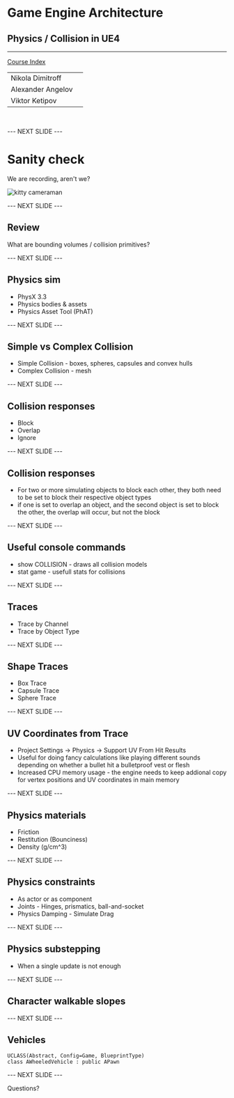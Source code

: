 # Game Engine Architecture

## Physics / Collision in UE4

---------------------
[Course Index](http://nikoladimitroff.github.io/Game-Engine-Architecture)

<div class="authors-section">
<table>
<tbody>
    <tr>
        <td>
            Nikola Dimitroff
        </td>
        <td>
            <a target="_blank" href="https://dimitroff.bg"><i class="fa fa-rss"></i></a>
            <a target="_blank" href="mailto:nikola@dimitroff.bg"><i class="fa fa-envelope-o"></i></a>
            <a target="_blank" href="https://github.com/nikoladimitroff"><i class="fa fa-github"></i></a>
            <a target="_blank" href="https://twitter.com/nikoladimitroff"><i class="fa fa-twitter"></i></a>
        </td>
    </tr>
    <tr>
        <td>
            Alexander Angelov
        </td>
        <td>
            <a target="_blank" href="mailto:aleksandar.angelovv@gmail.com"><i class="fa fa-envelope-o"></i></a>
            <a target="_blank" href="https://github.com/Alekssasho"><i class="fa fa-github"></i></a>
            <a target="_blank" href="https://twitter.com/Alekssasho"><i class="fa fa-twitter"></i></a>
        </td>
    </tr>
    <tr>
        <td>
            Viktor Ketipov
        </td>
        <td>
            <a target="_blank" href="mailto:viktor@kipiinteractive.com"><i class="fa fa-envelope-o"></i></a>
            <a target="_blank" href="https://github.com/k1p1"><i class="fa fa-github"></i></a>
            <a target="_blank" href="https://twitter.com/xk1p1x"><i class="fa fa-twitter"></i></a></p>
        </td>
    </tr>
</tbody>
</table>
</div>

<div class="companies-section">
<a class="ubisoft-logo" href="https://ubisoft.com" target="_blank"></a>
<br>
<a class="kipi-logo" href="http://kipiinteractive.com" target="_blank"></a>
</div>

--- NEXT SLIDE ---

# Sanity check

We are recording, aren't we?

![kitty cameraman](http://www.catster.com/wp-content/uploads/2015/06/335f4392f011a80324e09f5ace0b3f57.jpg)

--- NEXT SLIDE ---

## Review

What are bounding volumes / collision primitives?

--- NEXT SLIDE ---

## Physics sim

* PhysX 3.3
* Physics bodies & assets
* Physics Asset Tool (PhAT)

--- NEXT SLIDE ---

## Simple vs Complex Collision

* Simple Collision - boxes, spheres, capsules and convex hulls
* Complex Collision - mesh


--- NEXT SLIDE ---

## Collision responses

* Block 
* Overlap 
* Ignore

--- NEXT SLIDE ---

## Collision responses

* For two or more simulating objects to block each other, they both need to be set to block their respective object types 
* if one is set to overlap an object, and the second object is set to block the other, the overlap will occur, but not the block 

--- NEXT SLIDE ---

## Useful console commands

* show COLLISION - draws all collision models
* stat game - usefull stats for collisions

--- NEXT SLIDE ---

## Traces

* Trace by Channel
* Trace by Object Type

--- NEXT SLIDE ---

## Shape Traces

* Box Trace
* Capsule Trace
* Sphere Trace

--- NEXT SLIDE ---

## UV Coordinates from Trace

* Project Settings -> Physics -> Support UV From Hit Results
* Useful for doing fancy calculations like playing different sounds depending on whether a bullet hit a bulletproof vest or flesh
* Increased CPU memory usage - the engine needs to keep addional copy for vertex positions and UV coordinates in main memory

--- NEXT SLIDE ---

## Physics materials

* Friction 
* Restitution (Bounciness)
* Density (g/cm^3)

--- NEXT SLIDE ---

## Physics constraints

* As actor or as component
* Joints - Hinges, prismatics, ball-and-socket
* Physics Damping - Simulate Drag

--- NEXT SLIDE ---

## Physics substepping

* When a single update is not enough

--- NEXT SLIDE ---

## Character walkable slopes

--- NEXT SLIDE ---

## Vehicles

```
UCLASS(Abstract, Config=Game, BlueprintType)
class AWheeledVehicle : public APawn
```

--- NEXT SLIDE ---

Questions?
